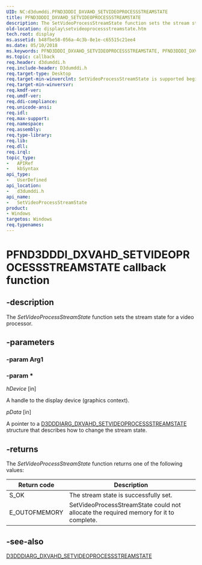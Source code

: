 ```yaml
---
UID: NC:d3dumddi.PFND3DDDI_DXVAHD_SETVIDEOPROCESSSTREAMSTATE
title: PFND3DDDI_DXVAHD_SETVIDEOPROCESSSTREAMSTATE
description: The SetVideoProcessStreamState function sets the stream state for a video processor.
old-location: display\setvideoprocessstreamstate.htm
tech.root: display
ms.assetid: b48fbe58-056a-4c3b-8e1e-c65515c21ee4
ms.date: 05/10/2018
ms.keywords: PFND3DDDI_DXVAHD_SETVIDEOPROCESSSTREAMSTATE, PFND3DDDI_DXVAHD_SETVIDEOPROCESSSTREAMSTATE callback, SetVideoProcessStreamState, SetVideoProcessStreamState callback function [Display Devices], UserModeDisplayDriver_Functions_3860b09d-ba06-4b9e-bf6d-65e7b90135fd.xml, d3dumddi/SetVideoProcessStreamState, display.setvideoprocessstreamstate
ms.topic: callback
req.header: d3dumddi.h
req.include-header: D3dumddi.h
req.target-type: Desktop
req.target-min-winverclnt: SetVideoProcessStreamState is supported beginning with the Windows 7 operating system.
req.target-min-winversvr: 
req.kmdf-ver: 
req.umdf-ver: 
req.ddi-compliance: 
req.unicode-ansi: 
req.idl: 
req.max-support: 
req.namespace: 
req.assembly: 
req.type-library: 
req.lib: 
req.dll: 
req.irql: 
topic_type:
-	APIRef
-	kbSyntax
api_type:
-	UserDefined
api_location:
-	d3dumddi.h
api_name:
-	SetVideoProcessStreamState
product:
- Windows
targetos: Windows
req.typenames: 
---
```


# PFND3DDDI_DXVAHD_SETVIDEOPROCESSSTREAMSTATE callback function


## -description


The <i>SetVideoProcessStreamState</i> function sets the stream state for a video processor. 


## -parameters




### -param Arg1


### -param *








*hDevice* [in]

A handle to the display device (graphics context).


*pData* [in]

A pointer to a <a href="https://msdn.microsoft.com/library/windows/hardware/ff543098">D3DDDIARG_DXVAHD_SETVIDEOPROCESSSTREAMSTATE</a> structure that describes how to change the stream state. 


## -returns



The <i>SetVideoProcessStreamState</i> function returns one of the following values:

|Return code|Description|
|--- |--- |
|S_OK|The stream state is successfully set.|
|E_OUTOFMEMORY|SetVideoProcessStreamState could not allocate the required memory for it to complete.|

## -see-also




<a href="https://msdn.microsoft.com/library/windows/hardware/ff543098">D3DDDIARG_DXVAHD_SETVIDEOPROCESSSTREAMSTATE</a>
 

 

